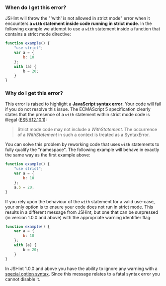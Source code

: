 <!---
{
    "titles": [
        "'with' is not allowed in strict mode"
    ],
    "tools": [
        "jshint"
    ],
    "tags": [
        "with-statement",
        "strict-mode"
    ],
    "contributors": [
        "jallardice"
    ],
    "slugs": [
        "with-is-not-allowed-in-strict-mode"
    ]
}
-->

### When do I get this error?

JSHint will throw the "'with' is not allowed in strict mode" error when it encounters **a `with` statement inside code
running in strict mode**. In the following example we attempt to use a `with` statement inside a function that contains
a strict mode directive:

```javascript
function example() {
    "use strict";
    var a = {
        b: 10
    };
    with (a) {
        b = 20;
    }
}
```

### Why do I get this error?

This error is raised to highlight a **JavaScript syntax error**. Your code will fail if you do not resolve this issue.
The ECMAScript 5 specification clearly states that the presence of a `with` statement within strict mode code is illegal
([ES5 &sect;12.10.1](http://es5.github.com/#x12.10.1)):

> Strict mode code may not include a *WithStatement*. The occurrence of a *WithStatement* in such a context is treated
> as a SyntaxError.

You can solve this problem by reworking code that uses `with` statements to fully qualify the "namespace". The following
example will behave in exactly the same way as the first example above:

```javascript
function example() {
    "use strict";
    var a = {
        b: 10
    };
    a.b = 20;
}
```

If you rely upon the behaviour of the `with` statement for a valid use-case, your only option is to ensure your code
does not run in strict mode. This results in a different message from JSHint, but one that can be surpressed (in version
1.0.0 and above) with the appropriate warning identifier flag:

```javascript
function example() {
    var a = {
        b: 10
    };
    with (a) {
        b = 20;
    }
}
```

In JSHint 1.0.0 and above you have the ability to ignore any warning with a
[special option syntax](http://jshint.com/docs/#options). Since this message relates to a fatal syntax error you cannot
disable it.
